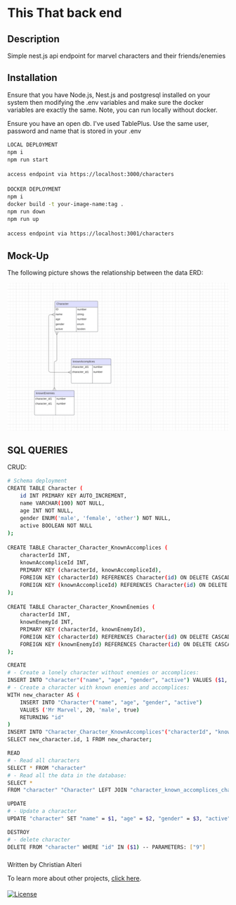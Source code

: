 # This That back end

## Description

Simple nest.js api endpoint for marvel characters and their friends/enemies


## Installation

Ensure that you have Node.js, Nest.js and postgresql installed on your system then modifying the .env variables and make sure the docker variables are exactly the same. Note, you can run locally without docker.

Ensure you have an open db. I've used TablePlus. Use the same user, password and name that is stored in your .env

```bash
LOCAL DEPLOYMENT 
npm i
npm run start

access endpoint via https://localhost:3000/characters

DOCKER DEPLOYMENT 
npm i
docker build -t your-image-name:tag .
npm run down
npm run up

access endpoint via https://localhost:3001/characters
```

## Mock-Up

The following picture shows the relationship between the data ERD:

![The following picture shows an example of the application being used.](./erd_marvel.png)




## SQL QUERIES


CRUD: 

```bash
# Schema deployment
CREATE TABLE Character (
    id INT PRIMARY KEY AUTO_INCREMENT,
    name VARCHAR(100) NOT NULL,
    age INT NOT NULL,
    gender ENUM('male', 'female', 'other') NOT NULL,
    active BOOLEAN NOT NULL
);

CREATE TABLE Character_Character_KnownAccomplices (
    characterId INT,
    knownAccompliceId INT,
    PRIMARY KEY (characterId, knownAccompliceId),
    FOREIGN KEY (characterId) REFERENCES Character(id) ON DELETE CASCADE,
    FOREIGN KEY (knownAccompliceId) REFERENCES Character(id) ON DELETE CASCADE
);

CREATE TABLE Character_Character_KnownEnemies (
    characterId INT,
    knownEnemyId INT,
    PRIMARY KEY (characterId, knownEnemyId),
    FOREIGN KEY (characterId) REFERENCES Character(id) ON DELETE CASCADE,
    FOREIGN KEY (knownEnemyId) REFERENCES Character(id) ON DELETE CASCADE
);

```



  
```bash  
CREATE
# - Create a lonely character without enemies or accomplices:
INSERT INTO "character"("name", "age", "gender", "active") VALUES ($1, $2, $3, $4) RETURNING "id" -- PARAMETERS: ["Mr Marvel",20,"male",true]
# - Create a character with known enemies and accomplices:
WITH new_character AS (
    INSERT INTO "Character"("name", "age", "gender", "active")
    VALUES ('Mr Marvel', 20, 'male', true)
    RETURNING "id"
)
INSERT INTO "Character_Character_KnownAccomplices"("characterId", "knownAccompliceId")
SELECT new_character.id, 1 FROM new_character;
```

```bash  
READ
# - Read all characters
SELECT * FROM "character"
# - Read all the data in the database: 
SELECT * 
FROM "character" "Character" LEFT JOIN "character_known_accomplices_character" "Character_Character__Character_knownAccomplices" ON "Character_Character__Character_knownAccomplices"."characterId_1"="Character"."id" LEFT JOIN "character" "Character__Character_knownAccomplices" ON "Character__Character_knownAccomplices"."id"="Character_Character__Character_knownAccomplices"."characterId_2"  
```

```bash  
UPDATE
# - Update a character
UPDATE "character" SET "name" = $1, "age" = $2, "gender" = $3, "active" = $4 WHERE "id" IN ($5) -- PARAMETERS: ["Goku",20,"male",true,"8"]
```

```bash  
DESTROY
# - delete character
DELETE FROM "character" WHERE "id" IN ($1) -- PARAMETERS: ["9"]
```


###

Written by Christian Alteri

To learn more about other projects, [click here](https://github.com/ChristianAlteri/marvel-api).

####

[![License](https://img.shields.io/badge/LICENSE-MIT-red)](LICENSE)